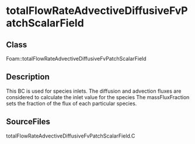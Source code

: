 # totalFlowRateAdvectiveDiffusiveFvPatchScalarField 
## Class
Foam::totalFlowRateAdvectiveDiffusiveFvPatchScalarField

## Description
This BC is used for species inlets. The diffusion and advection fluxes are
considered to calculate the inlet value for the species
The massFluxFraction sets the fraction of the flux of each particular
species.

## SourceFiles
totalFlowRateAdvectiveDiffusiveFvPatchScalarField.C

